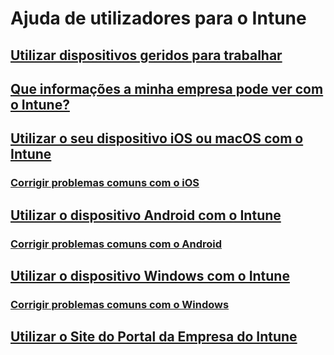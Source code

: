 # Ajuda de utilizadores para o Intune
## [Utilizar dispositivos geridos para trabalhar](use-managed-devices-to-get-work-done.md)
## [Que informações a minha empresa pode ver com o Intune?](what-info-can-your-company-see-when-you-enroll-your-device-in-intune.md)
## [Utilizar o seu dispositivo iOS ou macOS com o Intune](using-your-iOS-or-macOS-device-with-intune.md)
### [Corrigir problemas comuns com o iOS](troubleshoot-your-device-iOS.md)
## [Utilizar o dispositivo Android com o Intune](using-your-android-device-with-intune.md)
### [Corrigir problemas comuns com o Android](troubleshoot-your-device-android.md)
## [Utilizar o dispositivo Windows com o Intune](using-your-windows-device-with-intune.md)
### [Corrigir problemas comuns com o Windows](troubleshoot-your-device-windows.md)
## [Utilizar o Site do Portal da Empresa do Intune](using-the-intune-company-portal-website.md)


<!--HONumber=Feb17_HO3-->



